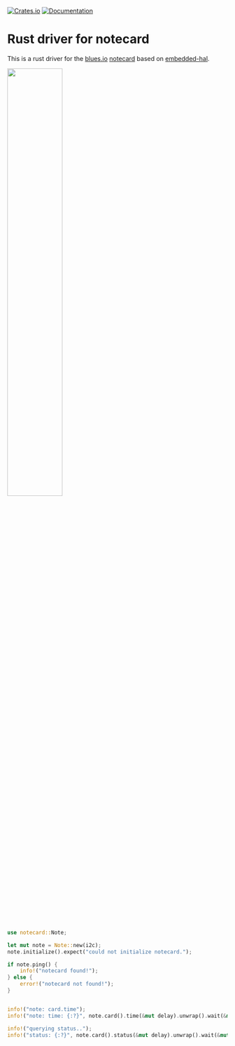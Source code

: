 [![Crates.io](https://img.shields.io/crates/v/blues-notecard.svg)](https://crates.io/crates/blues-notecard)
[![Documentation](https://docs.rs/blues-notecard/badge.svg)](https://docs.rs/blues-notecard/)



# Rust driver for notecard

This is a rust driver for the [blues.io](https://blues.io) [notecard](https://blues.io/products/notecard/) based on
[embedded-hal](https://github.com/rust-embedded/embedded-hal).

<img src="notecard_measurements.png" width="50%"></img>

```rust
use notecard::Note;

let mut note = Note::new(i2c);
note.initialize().expect("could not initialize notecard.");

if note.ping() {
    info!("notecard found!");
} else {
    error!("notecard not found!");
}


info!("note: card.time");
info!("note: time: {:?}", note.card().time(&mut delay).unwrap().wait(&mut delay));

info!("querying status..");
info!("status: {:?}", note.card().status(&mut delay).unwrap().wait(&mut delay));
```
